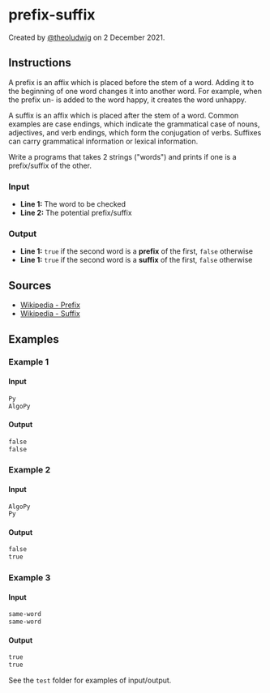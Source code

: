 # prefix-suffix

Created by [@theoludwig](https://github.com/theoludwig) on 2 December 2021.

## Instructions

A prefix is an affix which is placed before the stem of a word. Adding it to the beginning of one word changes it into another word. For example, when the prefix un- is added to the word happy, it creates the word unhappy.

A suffix is an affix which is placed after the stem of a word. Common examples are case endings, which indicate the grammatical case of nouns, adjectives, and verb endings, which form the conjugation of verbs. Suffixes can carry grammatical information or lexical information.

Write a programs that takes 2 strings ("words") and prints if one is a prefix/suffix of the other.

### Input

- **Line 1:** The word to be checked
- **Line 2:** The potential prefix/suffix

### Output

- **Line 1:** `true` if the second word is a **prefix** of the first, `false` otherwise
- **Line 1:** `true` if the second word is a **suffix** of the first, `false` otherwise

## Sources

- [Wikipedia - Prefix](https://en.wikipedia.org/wiki/Prefix)
- [Wikipedia - Suffix](https://en.wikipedia.org/wiki/Suffix)

## Examples

### Example 1

#### Input

```txt
Py
AlgoPy
```

#### Output

```txt
false
false
```

### Example 2

#### Input

```txt
AlgoPy
Py
```

#### Output

```txt
false
true
```

### Example 3

#### Input

```txt
same-word
same-word
```

#### Output

```txt
true
true
```

See the `test` folder for examples of input/output.
